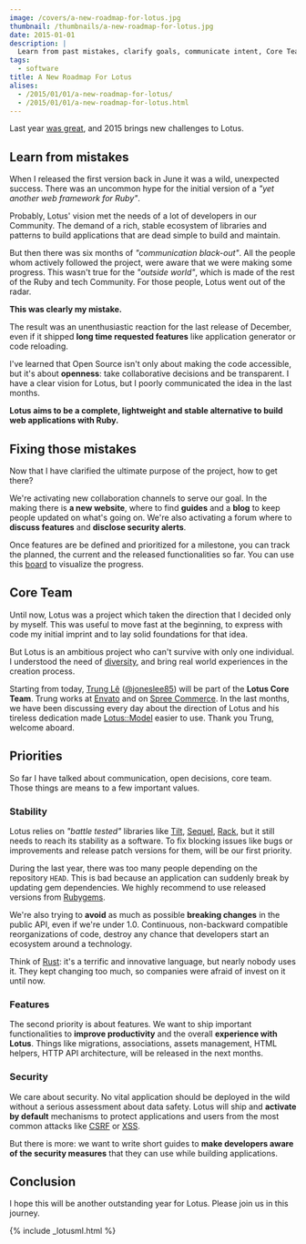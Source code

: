 ```yaml
---
image: /covers/a-new-roadmap-for-lotus.jpg
thumbnail: /thumbnails/a-new-roadmap-for-lotus.jpg
date: 2015-01-01
description: |
  Learn from past mistakes, clarify goals, communicate intent, Core Team and priorities such as stability and security. This is the new Lotus roadmap.
tags:
  - software
title: A New Roadmap For Lotus
alises:
  - /2015/01/01/a-new-roadmap-for-lotus/
  - /2015/01/01/a-new-roadmap-for-lotus.html
---
```


Last year [was great](/2014/12/23/2014-retrospective-a-year-of-lotus.html), and 2015 brings new challenges to Lotus.

## Learn from mistakes

When I released the first version back in June it was a wild, unexpected success.
There was an uncommon hype for the initial version of a _"yet another web framework for Ruby"_.

Probably, Lotus' vision met the needs of a lot of developers in our Community.
The demand of a rich, stable ecosystem of libraries and patterns to build applications that are dead simple to build and maintain.

But then there was six months of _"communication black-out"_.
All the people whom actively followed the project, were aware that we were making some progress.
This wasn't true for the _"outside world"_, which is made of the rest of the Ruby and tech Community.
For those people, Lotus went out of the radar.

**This was clearly my mistake.**

The result was an unenthusiastic reaction for the last release of December, even if it shipped **long time requested features** like application generator or code reloading.

I've learned that Open Source isn't only about making the code accessible, but it's about **openness**: take collaborative decisions and be transparent.
I have a clear vision for Lotus, but I poorly communicated the idea in the last months.

**Lotus aims to be a complete, lightweight and stable alternative to build web applications with Ruby.**

## Fixing those mistakes

Now that I have clarified the ultimate purpose of the project, how to get there?

We're activating new collaboration channels to serve our goal.
In the making there is **a new website**, where to find **guides** and a **blog** to keep people updated on what's going on.
We're also activating a forum where to **discuss features** and **disclose security alerts**.

Once features are be defined and prioritized for a milestone, you can track the planned, the current and the released functionalities so far.
You can use this [board](http://bit.ly/lotusrb-roadmap) to visualize the progress.

## Core Team

Until now, Lotus was a project which taken the direction that I decided only by myself.
This was useful to move fast at the beginning, to express with code my initial imprint and to lay solid foundations for that idea.

But Lotus is an ambitious project who can't survive with only one individual.
I understood the need of [diversity](https://www.youtube.com/watch?v=YqXU4o24Hkg), and bring real world experiences in the creation process.

Starting from today, [Trung Lê](http://ruby-journal.com) ([@joneslee85](https://github.com/joneslee85)) will be part of the **Lotus Core Team**.
Trung works at [Envato](http://www.envato.com/) and on [Spree Commerce](https://spreecommerce.com/).
In the last months, we have been discussing every day about the direction of Lotus and his tireless dedication made [Lotus::Model](https://github.com/lotus/model) easier to use.
Thank you Trung, welcome aboard.

## Priorities

So far I have talked about communication, open decisions, core team.
Those things are means to a few important values.

### Stability

Lotus relies on _"battle tested"_ libraries like [Tilt](https://github.com/rtomayko/tilt), [Sequel](http://sequel.jeremyevans.net/), [Rack](http://rack.github.io), but it still needs to reach its stability as a software.
To fix blocking issues like bugs or improvements and release patch versions for them, will be our first priority.

During the last year, there was too many people depending on the repository `HEAD`.
This is bad because an application can suddenly break by updating gem dependencies.
We highly recommend to use released versions from [Rubygems](http://rubygems.org/gems/lotusrb).

We're also trying to **avoid** as much as possible **breaking changes** in the public API, even if we're under 1.0.
Continuous, non-backward compatible reorganizations of code, destroy any chance that developers start an ecosystem around a technology.

Think of [Rust](http://www.rust-lang.org/): it's a terrific and innovative language, but nearly nobody uses it.
They kept changing too much, so companies were afraid of invest on it until now.

### Features

The second priority is about features.
We want to ship important functionalities to **improve productivity** and the overall **experience with Lotus**.
Things like migrations, associations, assets management, HTML helpers, HTTP API architecture, will be released in the next months.

### Security

We care about security.
No vital application should be deployed in the wild without a serious assessment about data safety.
Lotus will ship and **activate by default** mechanisms to protect applications and users from the most common attacks like [CSRF](http://en.wikipedia.org/wiki/Cross-site_request_forgery) or [XSS](http://en.wikipedia.org/wiki/Cross-site_scripting).

But there is more: we want to write short guides to **make developers aware of the security measures** that they can use while building applications.

## Conclusion

I hope this will be another outstanding year for Lotus.
Please join us in this journey.

{% include _lotusml.html %}
